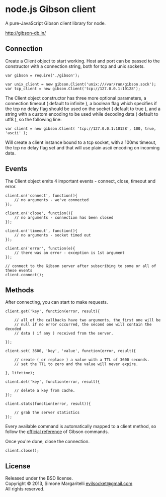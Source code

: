node.js Gibson client
========================

A pure-JavaScript Gibson client library for node.

<http://gibson-db.in/>

Connection
----------

Create a Client object to start working.
Host and port can be passed to the constructor with a connection string, both for tcp and unix sockets.

	var gibson = require('./gibson');

	var unix_client = new gibson.Client('unix:///var/run/gibson.sock');
    var tcp_client = new gibson.Client('tcp://127.0.0.1:10128');

The Client object constructor has three more optional parameters, a connection timeout ( default to infinite ), a boolean flag
which specifies if the tcp no delay flag should be used on the socket ( default to true ), and a string with a custom encoding
to be used while decoding data ( default to utf8 ), so the following line:

    var client = new gibson.Client( 'tcp://127.0.0.1:10128', 100, true, 'ascii' );

Will create a client instance bound to a tcp socket, with a 100ms timeout, the tcp no delay flag set and that will use plain 
ascii encoding on incoming data.

Events
------

The Client object emits 4 important events - connect, close, timeout and error.

	client.on('connect', function(){
		// no arguments - we've connected
	});

	client.on('close', function(){
		// no arguments - connection has been closed
	});

	client.on('timeout', function(){
		// no arguments - socket timed out
	});

	client.on('error', function(e){
		// there was an error - exception is 1st argument
	});
	
	// connect to the Gibson server after subscribing to some or all of these events
	client.connect();

Methods
-------

After connecting, you can start to make requests.

	client.get('key', function(error, result){

		// all of the callbacks have two arguments, the first one will be
        // null if no error occurred, the second one will contain the decoded
        // data ( if any ) received from the server.

	});

	client.set( 3600, 'key', 'value', function(error, result){

		// create ( or replace ) a value with a TTL of 3600 seconds.
        // set the TTL to zero and the value will never expire.

	}, lifetime);

	client.del('key', function(error, result){

		// delete a key from cache.
	});

	client.stats(function(error, result)){

		// grab the server statistics
	});

Every available command is automatically mapped to a client method, so follow the 
[official reference](http://gibson-db.in/commands.php) of Gibson commands.

Once you're done, close the connection.

	client.close();

License
---

Released under the BSD license.  
Copyright &copy; 2013, Simone Margaritelli <evilsocket@gmail.com>  
All rights reserved.
